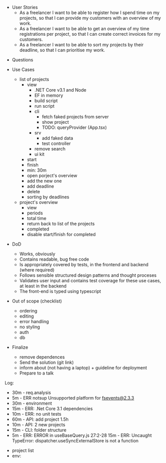 + User Stories
    + As a freelancer I want to be able to register how I spend time on my projects, so that I can provide my customers with an overview of my work.
    + As a freelancer I want to be able to get an overview of my time registrations per project, so that I can create correct invoices for my customers.
    + As a freelancer I want to be able to sort my projects by their deadline, so that I can prioritise my work.

- Questions

- Use Cases
    - list of projects
        - view
            +  .NET Core v3.1 and Node  
            + EF in memory
            - build script
            - run script
            - cli
                - fetch faked projects from server
                - show project
                - TODO: queryProvider (App.tsx)
            - srv
                - add faked data
                - test controller
            - remove search
            - ui kit
        - start
        - finish
        - min: 30m
        - open porject's overview
        - add the new one
        - add deadline
        - delete 
        - sorting by deadlines        
    - project's overview 
        - view
        - periods
        - total time
        - return back to list of the projects
        - completed
        - disable start/finish for completed

- DoD
    - Works, obviously
    - Contains readable, bug free code
    - Is appropriately covered by tests, in the frontend and backend (where required)
    - Follows sensible structured design patterns and thought proceses
    - Validates user input and contains test coverage for these use cases, at least in the backend
    - The front-end is typed using typescript

-   Out of scope (checklist)
    - ordering
    - editing
    - error handling
    - no styling
    - auth
    - db

- Finalize
    - remove dependences
    - Send the solution (git link)
    - inform about (not having a laptop) + guideline for deployment
    - Prepare to a talk


Log:
+ 30m - req.analysis
+  5m - ERR notsup Unsupported platform for fsevents@2.3.3
+ 30m - environment 
+ 15m - ERR: .Net Core 3.1 dependencies
+ 10m - ERR: no unit tests
+ 60m - API: add project
1.5h
+ 10m - API: 2 new projects
+ 15m - CLI: folder structure
+  5m - ERR: ERROR in useBaseQuery.js 27:2-28
  15m - ERR: Uncaught TypeError: dispatcher.useSyncExternalStore is not a function


- project list
- env: 


